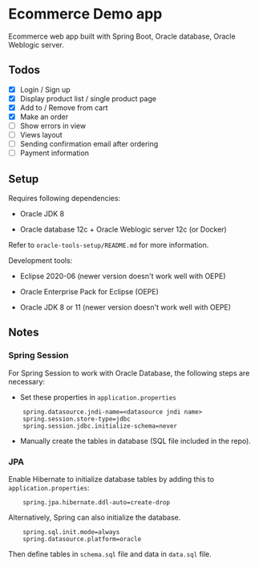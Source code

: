 # Ecommerce Demo app

Ecommerce web app built with Spring Boot, Oracle database, Oracle Weblogic server.

## Todos

- [x] Login / Sign up
- [x] Display product list / single product page
- [x] Add to / Remove from cart
- [x] Make an order
- [ ] Show errors in view
- [ ] Views layout
- [ ] Sending confirmation email after ordering
- [ ] Payment information

## Setup

Requires following dependencies:

- Oracle JDK 8

- Oracle database 12c + Oracle Weblogic server 12c (or Docker)

Refer to `oracle-tools-setup/README.md` for more information.

Development tools:

- Eclipse 2020-06 (newer version doesn't work well with OEPE)

- Oracle Enterprise Pack for Eclipse (OEPE)

- Oracle JDK 8 or 11 (newer version doesn't work well with OEPE)

## Notes

### Spring Session

For Spring Session to work with Oracle Database, the following steps are necessary:

- Set these properties in `application.properties`

```
    spring.datasource.jndi-name=<datasource jndi name>
    spring.session.store-type=jdbc
    spring.session.jdbc.initialize-schema=never
```

- Manually create the tables in database (SQL file included in the repo).

### JPA

Enable Hibernate to initialize database tables by adding this to `application.properties`:

```
    spring.jpa.hibernate.ddl-auto=create-drop
```

Alternatively, Spring can also initialize the database.

```
    spring.sql.init.mode=always
    spring.datasource.platform=oracle
```

Then define tables in `schema.sql` file and data in `data.sql` file.